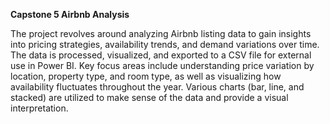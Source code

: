 **Capstone 5 Airbnb Analysis**

The project revolves around analyzing Airbnb listing data to gain insights into pricing strategies, availability trends, and demand variations over time. The data is processed, visualized, and exported to a CSV file for external use in Power BI. Key focus areas include understanding price variation by location, property type, and room type, as well as visualizing how availability fluctuates throughout the year. Various charts (bar, line, and stacked) are utilized to make sense of the data and provide a visual interpretation.
